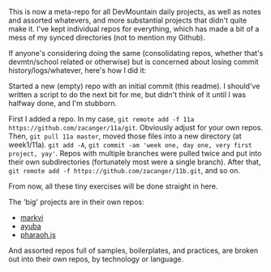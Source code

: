 This is now a meta-repo for all DevMountain daily projects, as well as notes and assorted whatevers, and more substantial projects that didn't quite make it. I've kept individual repos for everything, which has made a bit of a mess of my synced directories (not to mention my Github).

If anyone's considering doing the same (consolidating repos, whether that's devmtn/school related or otherwise) but is concerned about losing commit history/logs/whatever, here's how I did it:

Started a new (empty) repo with an initial commit (this readme). I should've written a script to do the next bit for me, but didn't think of it until I was halfway done, and I'm stubborn.

First I added a repo. In my case, `git remote add -f 11a https://github.com/zacanger/11a/git`. Obviously adjust for your own repos. Then, `git pull 11a master`, moved those files into a new directory (at week1/11a). `git add -A`, `git commit -am 'week one, day one, very first project, yay'`.  Repos with multiple branches were pulled twice and put into their own subdirectories (fortunately most were a single branch). After that, `git remote add -f https://github.com/zacanger/11b.git`, and so on.

From now, all these tiny exercises will be done straight in here.

The 'big' projects are in their own repos:
  - [markvi](https://github.com/zacanger/markvi.git)
  - [ayuba](https://github.com/zacanger/ayuba.git)
  - [pharaoh.js](https://github.com/pharaoh-js)

And assorted repos full of samples, boilerplates, and practices, are broken out into their own repos, by technology or language.
